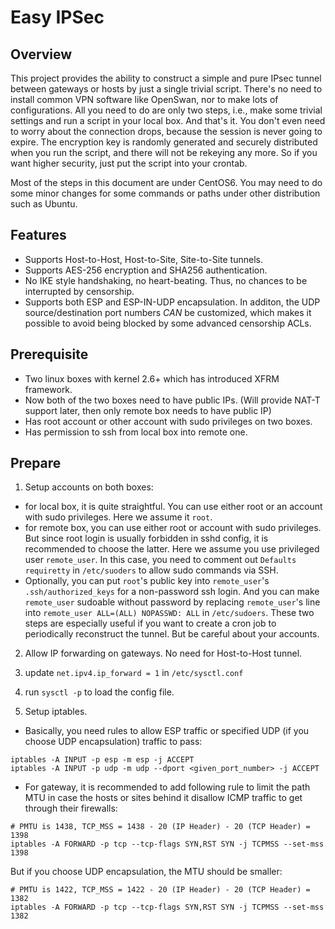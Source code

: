 Easy IPSec
==========

## Overview

This project provides the ability to construct a simple and pure IPsec tunnel between gateways or hosts by just a single trivial script. There's no need to install common VPN software like OpenSwan, nor to make lots of configurations. All you need to do are only two steps, i.e., make some trivial settings and run a script in your local box. And that's it. You don't even need to worry about the connection drops, because the session is never going to expire. The encryption key is randomly generated and securely distributed when you run the script, and there will not be rekeying any more. So if you want higher security, just put the script into your crontab.

Most of the steps in this document are under CentOS6. You may need to do some minor changes for some commands or paths under other distribution such as Ubuntu.

## Features

* Supports Host-to-Host, Host-to-Site, Site-to-Site tunnels.
* Supports AES-256 encryption and SHA256 authentication.
* No IKE style handshaking, no heart-beating. Thus, no chances to be interrupted by censorship.
* Supports both ESP and ESP-IN-UDP encapsulation. In additon, the UDP source/destination port numbers *CAN* be customized, which makes it possible to avoid being blocked by some advanced censorship ACLs.

## Prerequisite

* Two linux boxes with kernel 2.6+ which has introduced XFRM framework.
* Now both of the two boxes need to have public IPs. (Will provide NAT-T support later, then only remote box needs to have public IP)
* Has root account or other account with sudo privileges on two boxes.
* Has permission to ssh from local box into remote one.

## Prepare

1.  Setup accounts on both boxes:
  * for local box, it is quite straightful. You can use either root or an account with sudo privileges. Here we assume it `root`.
  * for remote box, you can use either root or account with sudo privileges. But since root login is usually forbidden in sshd config, it is recommended to choose the latter. Here we assume you use privileged user `remote_user`. In this case, you need to comment out `Defaults requiretty` in `/etc/suoders` to allow sudo commands via SSH.
  * Optionally, you can put `root`'s public key into `remote_user`'s `.ssh/authorized_keys` for a non-password ssh login. And you can make `remote_user` sudoable without password by replacing `remote_user`'s line into `remote_user ALL=(ALL) NOPASSWD: ALL` in `/etc/sudoers`. These two steps are especially useful if you want to create a cron job to periodically reconstruct the tunnel. But be careful about your accounts.

2.  Allow IP forwarding on gateways. No need for Host-to-Host tunnel.
  1. update `net.ipv4.ip_forward = 1` in `/etc/sysctl.conf`
  2. run `sysctl -p` to load the config file.

3.  Setup iptables.
  * Basically, you need rules to allow ESP traffic or specified UDP (if you choose UDP encapsulation) traffic to pass:
  ```
  iptables -A INPUT -p esp -m esp -j ACCEPT
  iptables -A INPUT -p udp -m udp --dport <given_port_number> -j ACCEPT
  ```
  * For gateway, it is recommended to add following rule to limit the path MTU in case the hosts or sites behind it disallow ICMP traffic to get through their firewalls:
  ```
  # PMTU is 1438, TCP_MSS = 1438 - 20 (IP Header) - 20 (TCP Header) = 1398
  iptables -A FORWARD -p tcp --tcp-flags SYN,RST SYN -j TCPMSS --set-mss 1398
  ```
  But if you choose UDP encapsulation, the MTU should be smaller:
  ```
  # PMTU is 1422, TCP_MSS = 1422 - 20 (IP Header) - 20 (TCP Header) = 1382
  iptables -A FORWARD -p tcp --tcp-flags SYN,RST SYN -j TCPMSS --set-mss 1382
  ```
